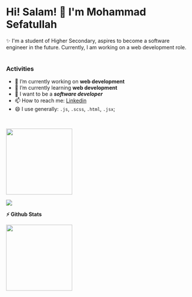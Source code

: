 <h1>Hi! Salam! 👋 I'm Mohammad Sefatullah</h1>
✨ I'm a student of Higher Secondary, aspires to become a software engineer in the future. Currently, I am working on a web development role.
<br/><br/>

### Activities
-  🔭 I’m currently working on **web development**
-  🌱 I’m currently learning **web development**
-  🤔 I want to be a ***software developer***
-  📫 How to reach me: [Linkedin](https://www.linkedin.com/in/mosefatullah/)
-  😄 I use generally: `.js`, `.scss`, `.html`, `.jsx`;


<br/>


<!--<b>&#128200; Problem Solving</b>

<p float="left">
<img height="200em"  src="https://leetcard.jacoblin.cool/mosefatullah?theme=light&font=Karma&ext=activity" />
</p>-->


<p><img height='180em' src="https://github-readme-stats.vercel.app/api/top-langs?username=mosefatullah&show_icons=true&locale=en&layout=compact" /></p>
<p><img align="center" src="https://github-readme-streak-stats.herokuapp.com/?user=mosefatullah&" /></p>

<b>⚡ Github Stats</b>
<p>
<img height='180em' src="https://github-readme-stats.vercel.app/api?username=mosefatullah&show_icons=true" />
</p>
